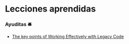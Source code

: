 
# Lecciones aprendidas


### Ayuditas 🛎️
- [The key points of Working Effectively with Legacy Code](https://understandlegacycode.com/blog/key-points-of-working-effectively-with-legacy-code/)
